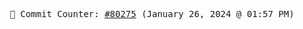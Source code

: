 <p align="center">
    <samp>
        📮 Commit Counter: <a href="https://github.com/Javascript-void0/Javascript-void0/commits/main">#80275</a> (January 26, 2024 @ 01:57 PM)
    </samp>
</p>
